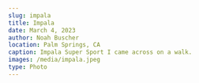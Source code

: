 ```yaml
---
slug: impala
title: Impala
date: March 4, 2023
author: Noah Buscher
location: Palm Springs, CA
caption: Impala Super Sport I came across on a walk.
images: /media/impala.jpeg
type: Photo
---
```

